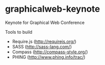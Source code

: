 graphicalweb-keynote
====================

Keynote for Graphical Web Conference

Tools to build
* Require.js (http://requirejs.org/)
* SASS (http://sass-lang.com/) 
* Compass (http://compass-style.org/)
* PHING (http://www.phing.info/trac/)
